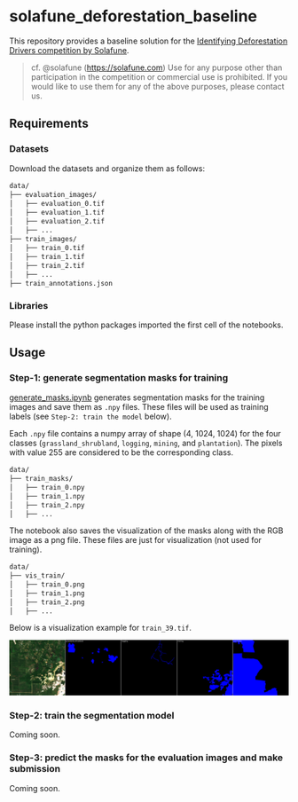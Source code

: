 # solafune_deforestation_baseline

This repository provides a baseline solution for the [Identifying Deforestation Drivers competition by Solafune](https://solafune.com/competitions/68ad4759-4686-4bb3-94b8-7063f755b43d?menu=about&tab=overview).

> cf. @solafune (https://solafune.com) Use for any purpose other than participation in the competition or commercial use is prohibited. If you would like to use them for any of the above purposes, please contact us.

## Requirements

### Datasets

Download the datasets and organize them as follows:

```
data/
├── evaluation_images/
│   ├── evaluation_0.tif
│   ├── evaluation_1.tif
│   ├── evaluation_2.tif
│   ├── ...
├── train_images/
│   ├── train_0.tif
│   ├── train_1.tif
│   ├── train_2.tif
│   ├── ...
├── train_annotations.json
```

### Libraries

Please install the python packages imported the first cell of the notebooks.

## Usage

### Step-1: generate segmentation masks for training

[generate_masks.ipynb](generate_masks.ipynb) generates segmentation masks for the training images and save them as `.npy` files.
These files will be used as training labels (see `Step-2: train the model` below).

Each `.npy` file contains a numpy array of shape (4, 1024, 1024) for the four classes (`grassland_shrubland`, `logging`, `mining`, and `plantation`).
The pixels with value 255 are considered to be the corresponding class.

```
data/
├── train_masks/
│   ├── train_0.npy
│   ├── train_1.npy
│   ├── train_2.npy
│   ├── ...
```

The notebook also saves the visualization of the masks along with the RGB image as a png file.
These files are just for visualization (not used for training).

```
data/
├── vis_train/
│   ├── train_0.png
│   ├── train_1.png
│   ├── train_2.png
│   ├── ...
```

Below is a visualization example for `train_39.tif`.

![vis_train_39](resources/vis_train_39.png)

### Step-2: train the segmentation model

Coming soon.

### Step-3: predict the masks for the evaluation images and make submission

Coming soon.
